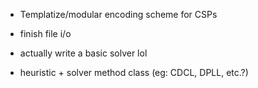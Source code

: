  - Templatize/modular encoding scheme for CSPs
 - finish file i/o
 - actually write a basic solver lol


 - heuristic + solver method class (eg: CDCL, DPLL, etc.?)
